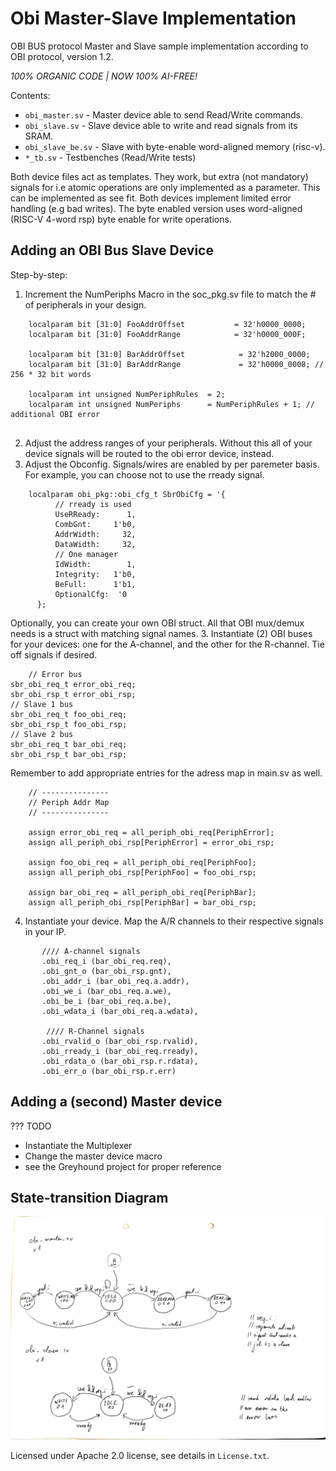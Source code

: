 # Obi Master-Slave Implementation
OBI BUS protocol Master and Slave sample implementation according to
OBI protocol, version 1.2.

*100% ORGANIC CODE | NOW 100% AI-FREE!*

Contents:
- `obi_master.sv` - Master device able to send Read/Write commands.
- `obi_slave.sv` - Slave device able to write and read signals from its SRAM.
- `obi_slave_be.sv` - Slave with byte-enable word-aligned memory (risc-v).
- `*_tb.sv` - Testbenches (Read/Write tests)

Both device files act as templates. They work, but extra (not mandatory) signals for i.e atomic
operations are only implemented as a parameter. This can be implemented as see fit.
Both devices implement limited error handling (e.g bad writes).
The byte enabled version uses word-aligned (RISC-V 4-word rsp) byte enable for write operations.

## Adding an OBI Bus Slave Device

Step-by-step:

1. Increment the NumPeriphs Macro in the soc_pkg.sv file to match the # of peripherals in your design.

```
    localparam bit [31:0] FooAddrOffset           = 32'h0000_0000;
    localparam bit [31:0] FooAddrRange            = 32'h0000_000F; 

    localparam bit [31:0] BarAddrOffset            = 32'h2000_0000;
    localparam bit [31:0] BarAddrRange             = 32'h0000_0008; // 256 * 32 bit words

    localparam int unsigned NumPeriphRules  = 2;
    localparam int unsigned NumPeriphs      = NumPeriphRules + 1; // additional OBI error


```
2. Adjust the address ranges of your peripherals. Without this
all of your device signals will be routed to the obi error device, instead.
3. Adjust the Obconfig. Signals/wires are enabled by per paremeter basis. For example, 
you can choose not to use the rready signal. 
```
    localparam obi_pkg::obi_cfg_t SbrObiCfg = '{
          // rready is used
          UseRReady:      1,
          CombGnt:     1'b0,
          AddrWidth:     32,
          DataWidth:     32,
          // One manager
          IdWidth:        1,
          Integrity:   1'b0,
          BeFull:      1'b1,
          OptionalCfg:  '0
      };
```

Optionally, you can create your own OBI struct. All that OBI mux/demux needs is a struct with matching signal names.
3. Instantiate (2) OBI buses for your devices: 
one for the A-channel, and the other for the R-channel. 
Tie off signals if desired.

```
    // Error bus                                                        sbr_obi_req_t error_obi_req;                                        sbr_obi_rsp_t error_obi_rsp;                                                                                                            // Slave 1 bus                                                      sbr_obi_req_t foo_obi_req;                                          sbr_obi_rsp_t foo_obi_rsp;                                                                                                              // Slave 2 bus                                                      sbr_obi_req_t bar_obi_req;                                          sbr_obi_rsp_t bar_obi_rsp;

```

Remember to add appropriate entries for the adress map in main.sv as well.

```
    // ---------------
    // Periph Addr Map
    // ---------------

    assign error_obi_req = all_periph_obi_req[PeriphError];
    assign all_periph_obi_rsp[PeriphError] = error_obi_rsp;

    assign foo_obi_req = all_periph_obi_req[PeriphFoo];
    assign all_periph_obi_rsp[PeriphFoo] = foo_obi_rsp;
    
    assign bar_obi_req = all_periph_obi_req[PeriphBar];
    assign all_periph_obi_rsp[PeriphBar] = bar_obi_rsp;

```

4. Instantiate your device. Map the A/R channels to their respective signals in your IP.

```
       //// A-channel signals
       .obi_req_i (bar_obi_req.req),
       .obi_gnt_o (bar_obi_rsp.gnt),
       .obi_addr_i (bar_obi_req.a.addr),
       .obi_we_i (bar_obi_req.a.we),
       .obi_be_i (bar_obi_req.a.be),
       .obi_wdata_i (bar_obi_req.a.wdata),

        //// R-Channel signals
       .obi_rvalid_o (bar_obi_rsp.rvalid),
       .obi_rready_i (bar_obi_req.rready),
       .obi_rdata_o (bar_obi_rsp.r.rdata),
       .obi_err_o (bar_obi_rsp.r.err)
```


## Adding a (second) Master device
??? TODO
- Instantiate the Multiplexer
- Change the master device macro
- see the Greyhound project for proper reference


## State-transition Diagram
![A state transition diagram poorly drawn by hand and digitized. Honestly, just use a screen reader for those files instead.](transition_graph.jpg)


Licensed under Apache 2.0 license, see details in `License.txt`.

